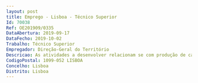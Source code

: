```yaml
--- 
layout: post
title: Emprego - Lisboa - Técnico Superior
Id: 70038
Ref: OE201909/0335
DataAbertura: 2019-09-17
DataFecho: 2019-10-02
Trabalho: Técnico Superior
Empregador: Direção-Geral do Território
Descricao: As atividades a desenvolver relacionam se com produção de cartografia de ocupação e uso do solo com recurso a novas tecnologias, nomeadamente análise de imagens aéreas e de satélite e análise espacial de informação geográfica. A produção de cartografia de ocupação e uso do solo na Direção Geral do Território tem uma natureza pluridisciplinar, podendo envolver atividades relacionadas com interpretação visual de imagens aéreas e de satélite, desenvolvimento e aplicação de metodologias de processamento de imagens de satélite recorrendo a algoritmos de inteligência artificial, análise espacial em sistemas de informação geográfica e controlo de qualidade de cartografia. As atividades a desenvolver pelo a futuro a colaborador a adaptar se ão às suas competências mas podem constituir também uma oportunidade para enriquecimento curricular em áreas diversas da zona de conforto, caso haja interesse da parte do colaborador a.  O colaborador ou colaboradora será integrado a numa equipa dinâmica e motivada com formações muito diversas, incluindo geógrafos, engenheiros florestais, engenheiros biofísicos e engenheiros geógrafos.
CodigoPostal: 1099-052 LISBOA
Concelho: Lisboa
Distrito: Lisboa
--- 
```


